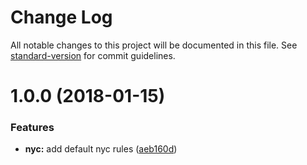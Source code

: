 # Change Log

All notable changes to this project will be documented in this file. See [standard-version](https://github.com/conventional-changelog/standard-version) for commit guidelines.

<a name="1.0.0"></a>
# 1.0.0 (2018-01-15)


### Features

* **nyc:** add default nyc rules ([aeb160d](https://github.com/dwp/nyc-config-base/commit/aeb160d))
